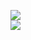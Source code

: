 [![](https://img.shields.io/badge/Made%20With-Github%20Spray-lightgrey.svg?style=for-the-badge&logo=github)](https://github.com/Annihil/github-spray#19232)  
[![](https://i.imgur.com/2DrTn0Z.gif)](https://github.com/Annihil/github-spray)